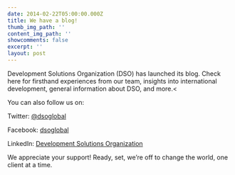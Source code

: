 ```yaml
---
date: 2014-02-22T05:00:00.000Z
title: We have a blog!
thumb_img_path: ''
content_img_path: ''
showcomments: false
excerpt: ''
layout: post
---
```

Development Solutions Organization (DSO) has launched its blog. Check here for firsthand experiences from our team, insights into international development, general information about DSO, and more.<

You can also follow us on:

Twitter: [@dsoglobal](https://twitter.com/dsoglobal) 

Facebook: [dsoglobal](https://www.facebook.com/dsoglobal)  

LinkedIn: [Development Solutions Organization](https://www.linkedin.com/company/1093573)

We appreciate your support! Ready, set, we’re off to change the world, one client at a time.